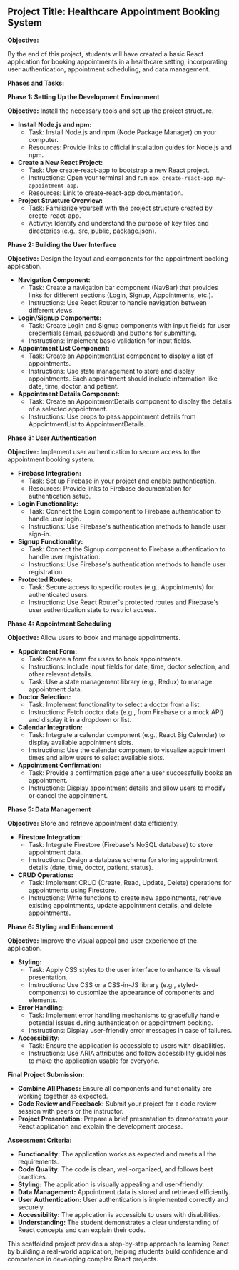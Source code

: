## Project Title: Healthcare Appointment Booking System

**Objective:** 

By the end of this project, students will have created a basic React application for booking appointments in a healthcare setting, incorporating user authentication, appointment scheduling, and data management.

**Phases and Tasks:**

**Phase 1: Setting Up the Development Environment**

**Objective:** Install the necessary tools and set up the project structure.

* **Install Node.js and npm:** 
    * Task: Install Node.js and npm (Node Package Manager) on your computer.
    * Resources: Provide links to official installation guides for Node.js and npm.
* **Create a New React Project:**
    * Task: Use create-react-app to bootstrap a new React project.
    * Instructions: Open your terminal and run `npx create-react-app my-appointment-app`.
    * Resources: Link to create-react-app documentation.
* **Project Structure Overview:**
    * Task: Familiarize yourself with the project structure created by create-react-app.
    * Activity: Identify and understand the purpose of key files and directories (e.g., src, public, package.json).

**Phase 2: Building the User Interface**

**Objective:** Design the layout and components for the appointment booking application.

* **Navigation Component:**
    * Task: Create a navigation bar component (NavBar) that provides links for different sections (Login, Signup, Appointments, etc.).
    * Instructions: Use React Router to handle navigation between different views.
* **Login/Signup Components:**
    * Task: Create Login and Signup components with input fields for user credentials (email, password) and buttons for submitting.
    * Instructions: Implement basic validation for input fields.
* **Appointment List Component:**
    * Task: Create an AppointmentList component to display a list of appointments.
    * Instructions: Use state management to store and display appointments. Each appointment should include information like date, time, doctor, and patient.
* **Appointment Details Component:**
    * Task: Create an AppointmentDetails component to display the details of a selected appointment.
    * Instructions: Use props to pass appointment details from AppointmentList to AppointmentDetails.

**Phase 3: User Authentication**

**Objective:** Implement user authentication to secure access to the appointment booking system.

* **Firebase Integration:**
    * Task: Set up Firebase in your project and enable authentication.
    * Resources: Provide links to Firebase documentation for authentication setup.
* **Login Functionality:**
    * Task: Connect the Login component to Firebase authentication to handle user login.
    * Instructions: Use Firebase's authentication methods to handle user sign-in.
* **Signup Functionality:**
    * Task: Connect the Signup component to Firebase authentication to handle user registration.
    * Instructions: Use Firebase's authentication methods to handle user registration.
* **Protected Routes:**
    * Task: Secure access to specific routes (e.g., Appointments) for authenticated users.
    * Instructions: Use React Router's protected routes and Firebase's user authentication state to restrict access.

**Phase 4: Appointment Scheduling**

**Objective:** Allow users to book and manage appointments.

* **Appointment Form:**
    * Task: Create a form for users to book appointments.
    * Instructions: Include input fields for date, time, doctor selection, and other relevant details.
    * Task: Use a state management library (e.g., Redux) to manage appointment data.
* **Doctor Selection:**
    * Task: Implement functionality to select a doctor from a list.
    * Instructions: Fetch doctor data (e.g., from Firebase or a mock API) and display it in a dropdown or list.
* **Calendar Integration:**
    * Task: Integrate a calendar component (e.g., React Big Calendar) to display available appointment slots.
    * Instructions: Use the calendar component to visualize appointment times and allow users to select available slots.
* **Appointment Confirmation:**
    * Task: Provide a confirmation page after a user successfully books an appointment.
    * Instructions: Display appointment details and allow users to modify or cancel the appointment.

**Phase 5: Data Management**

**Objective:** Store and retrieve appointment data efficiently.

* **Firestore Integration:**
    * Task: Integrate Firestore (Firebase's NoSQL database) to store appointment data.
    * Instructions: Design a database schema for storing appointment details (date, time, doctor, patient, status).
* **CRUD Operations:**
    * Task: Implement CRUD (Create, Read, Update, Delete) operations for appointments using Firestore.
    * Instructions: Write functions to create new appointments, retrieve existing appointments, update appointment details, and delete appointments.

**Phase 6: Styling and Enhancement**

**Objective:** Improve the visual appeal and user experience of the application.

* **Styling:**
    * Task: Apply CSS styles to the user interface to enhance its visual presentation.
    * Instructions: Use CSS or a CSS-in-JS library (e.g., styled-components) to customize the appearance of components and elements.
* **Error Handling:**
    * Task: Implement error handling mechanisms to gracefully handle potential issues during authentication or appointment booking.
    * Instructions: Display user-friendly error messages in case of failures.
* **Accessibility:**
    * Task: Ensure the application is accessible to users with disabilities.
    * Instructions: Use ARIA attributes and follow accessibility guidelines to make the application usable for everyone.

**Final Project Submission:**

* **Combine All Phases:** Ensure all components and functionality are working together as expected.
* **Code Review and Feedback:** Submit your project for a code review session with peers or the instructor.
* **Project Presentation:** Prepare a brief presentation to demonstrate your React application and explain the development process.

**Assessment Criteria:**

* **Functionality:** The application works as expected and meets all the requirements.
* **Code Quality:** The code is clean, well-organized, and follows best practices.
* **Styling:** The application is visually appealing and user-friendly.
* **Data Management:** Appointment data is stored and retrieved efficiently.
* **User Authentication:** User authentication is implemented correctly and securely.
* **Accessibility:** The application is accessible to users with disabilities.
* **Understanding:** The student demonstrates a clear understanding of React concepts and can explain their code.

This scaffolded project provides a step-by-step approach to learning React by building a real-world application, helping students build confidence and competence in developing complex React projects. 
